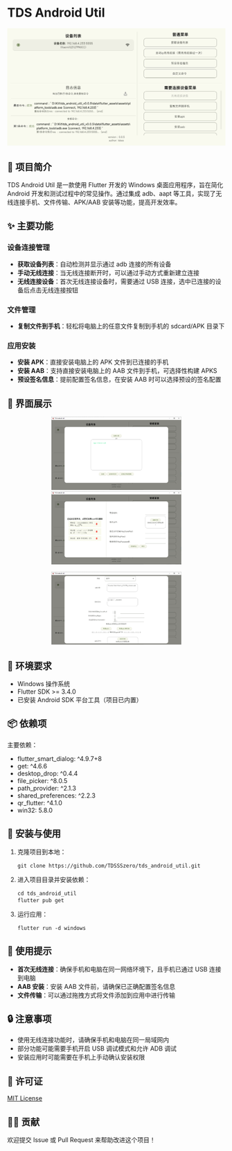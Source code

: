 # TDS Android Util

<p align="center">
  <img src="./doc/screen/home_page.png" width="600">
</p>

## 📱 项目简介

TDS Android Util 是一款使用 Flutter 开发的 Windows 桌面应用程序，旨在简化 Android 开发和测试过程中的常见操作。通过集成 adb、aapt 等工具，实现了无线连接手机、文件传输、APK/AAB 安装等功能，提高开发效率。

## ✨ 主要功能

### 设备连接管理
- **获取设备列表**：自动检测并显示通过 adb 连接的所有设备
- **手动无线连接**：当无线连接断开时，可以通过手动方式重新建立连接
- **无线连接设备**：首次无线连接设备时，需要通过 USB 连接，选中已连接的设备后点击无线连接按钮

### 文件管理
- **复制文件到手机**：轻松将电脑上的任意文件复制到手机的 sdcard/APK 目录下

### 应用安装
- **安装 APK**：直接安装电脑上的 APK 文件到已连接的手机
- **安装 AAB**：支持直接安装电脑上的 AAB 文件到手机，可选择性构建 APKS
- **预设签名信息**：提前配置签名信息，在安装 AAB 时可以选择预设的签名配置

## 📸 界面展示

<p align="center">
  <img src="./doc/screen/install_apk.png" width="300">
  <img src="./doc/screen/sign_info.png" width="300">
</p>
<p align="center">
  <img src="./doc/screen/install_aab.png" width="300">
</p>

## 🔧 环境要求

- Windows 操作系统
- Flutter SDK >= 3.4.0
- 已安装 Android SDK 平台工具（项目已内置）

## 📦 依赖项

主要依赖：
- flutter_smart_dialog: ^4.9.7+8
- get: ^4.6.6
- desktop_drop: ^0.4.4
- file_picker: ^8.0.5
- path_provider: ^2.1.3
- shared_preferences: ^2.2.3
- qr_flutter: ^4.1.0
- win32: 5.8.0

## 🚀 安装与使用

1. 克隆项目到本地：
   ```
   git clone https://github.com/TDSSSzero/tds_android_util.git
   ```

2. 进入项目目录并安装依赖：
   ```
   cd tds_android_util
   flutter pub get
   ```

3. 运行应用：
   ```
   flutter run -d windows
   ```

## 📝 使用提示

- **首次无线连接**：确保手机和电脑在同一网络环境下，且手机已通过 USB 连接到电脑
- **AAB 安装**：安装 AAB 文件前，请确保已正确配置签名信息
- **文件传输**：可以通过拖拽方式将文件添加到应用中进行传输

## 🔒 注意事项

- 使用无线连接功能时，请确保手机和电脑在同一局域网内
- 部分功能可能需要手机开启 USB 调试模式和允许 ADB 调试
- 安装应用时可能需要在手机上手动确认安装权限

## 📄 许可证

[MIT License](LICENSE)

## 👨‍💻 贡献

欢迎提交 Issue 或 Pull Request 来帮助改进这个项目！
